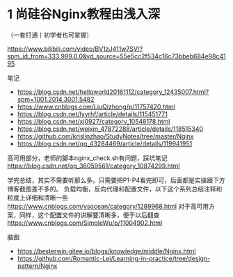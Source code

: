 
# 1 尚硅谷Nginx教程由浅入深
（一套打通丨初学者也可掌握）

https://www.bilibili.com/video/BV1zJ411w7SV/?spm_id_from=333.999.0.0&vd_source=55e5cc2f534c16c73bbeb684e98c4195

笔记
- https://blog.csdn.net/helloworld20161112/category_12435007.html?spm=1001.2014.3001.5482
- https://www.cnblogs.com/LiuQizhong/p/11757420.html
- https://blog.csdn.net/lyyrhf/article/details/115451771
- https://blog.csdn.net/xj0927/category_10548178.html
- https://blog.csdn.net/weixin_47872288/article/details/118515340
- https://github.com/krislinzhao/StudyNotes/tree/master/Nginx
- https://blog.csdn.net/qq_43284469/article/details/119941951

高可用部分，老师的脚本nginx_check.sh有问题，踩坑笔记  
https://blog.csdn.net/qq_36059561/category_10874299.html

学完总结，其实不需要听那么多。只需要把P1-P4看完即可，后面都是实操跟下方博客截图差不多的。
负载均衡，反向代理和配置文件，以下这个系列总结注释和粒度上详细和清晰一些
https://www.cnblogs.com/ysocean/category/1289968.html
对于高可用方案，同样，这个配置文件的讲解要清晰多，便于以后翻查
https://www.cnblogs.com/SimpleWu/p/11004902.html

脑图
- https://besterwin.gitee.io/blogs/knowledge/middle/Nginx.html
- https://github.com/Romantic-Lei/Learning-in-practice/tree/design-pattern/Nginx
